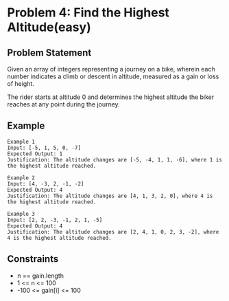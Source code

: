 # Problem 4: Find the Highest Altitude(easy)

## Problem Statement

Given an array of integers representing a journey on a bike, wherein each number
indicates a climb or descent in altitude, measured as a gain or loss of height.

The rider starts at altitude 0 and determines the highest altitude the biker
reaches at any point during the journey.

## Example

```text
Example 1
Input: [-5, 1, 5, 0, -7]
Expected Output: 1
Justification: The altitude changes are [-5, -4, 1, 1, -6], where 1 is the highest altitude reached.

Example 2
Input: [4, -3, 2, -1, -2]
Expected Output: 4
Justification: The altitude changes are [4, 1, 3, 2, 0], where 4 is the highest altitude reached.

Example 3
Input: [2, 2, -3, -1, 2, 1, -5]
Expected Output: 4
Justification: The altitude changes are [2, 4, 1, 0, 2, 3, -2], where 4 is the highest altitude reached.
```

## Constraints

- n == gain.length
- 1 <= n <= 100
- -100 <= gain[i] <= 100
